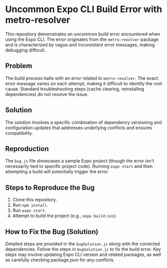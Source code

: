 # Uncommon Expo CLI Build Error with metro-resolver

This repository demonstrates an uncommon build error encountered when using the Expo CLI. The error originates from the `metro-resolver` package and is characterized by vague and inconsistent error messages, making debugging difficult.

## Problem

The build process halts with an error related to `metro-resolver`.  The exact error message varies on each attempt, making it difficult to identify the root cause. Standard troubleshooting steps (cache clearing, reinstalling dependencies) do not resolve the issue.

## Solution

The solution involves a specific combination of dependency versioning and configuration updates that addresses underlying conflicts and ensures compatibility.

## Reproduction

The `bug.js` file showcases a sample Expo project (though the error isn't necessarily tied to specific project code).  Running `expo start` and then attempting a build will potentially trigger the error.

## Steps to Reproduce the Bug

1. Clone this repository.
2. Run `npm install`.
3. Run `expo start`.
4. Attempt to build the project (e.g., `expo build:ios`).

## How to Fix the Bug (Solution)

Detailed steps are provided in the `bugSolution.js` along with the corrected dependencies. Follow the steps in `bugSolution.js` to fix the build error.  Key steps may involve updating Expo CLI version and related packages, as well as carefully checking package.json for any conflicts.